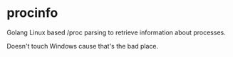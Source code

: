 # procinfo
Golang Linux based /proc parsing to retrieve information about processes.

Doesn't touch Windows cause that's the bad place.
